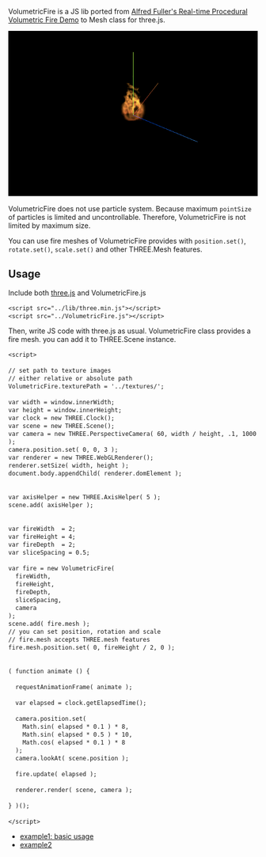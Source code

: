 VolumetricFire is a JS lib ported from [Alfred Fuller's Real-time Procedural Volumetric Fire Demo](http://webgl-fire.appspot.com/html/fire.html) to Mesh class for three.js.

![](examples/images/capture.gif)

VolumetricFire does not use particle system. Because maximum `pointSize` of particles is limited and uncontrollable. Therefore, VolumetricFire is not limited by maximum size.

You can use fire meshes of VolumetricFire provides with `position.set()`, `rotate.set()`, `scale.set()` and other THREE.Mesh features.

## Usage

Include both [three.js](https://github.com/mrdoob/three.js/) and VolumetricFire.js
```
<script src="../lib/three.min.js"></script>
<script src="../VolumetricFire.js"></script>
```

Then, write JS code with three.js as usual. VolumetricFire class provides a fire mesh. you can add it to THREE.Scene instance.
```
<script>

// set path to texture images
// either relative or absolute path
VolumetricFire.texturePath = '../textures/';

var width = window.innerWidth;
var height = window.innerHeight;
var clock = new THREE.Clock();
var scene = new THREE.Scene();
var camera = new THREE.PerspectiveCamera( 60, width / height, .1, 1000 );
camera.position.set( 0, 0, 3 );
var renderer = new THREE.WebGLRenderer();
renderer.setSize( width, height );
document.body.appendChild( renderer.domElement );


var axisHelper = new THREE.AxisHelper( 5 );
scene.add( axisHelper );


var fireWidth  = 2;
var fireHeight = 4;
var fireDepth  = 2;
var sliceSpacing = 0.5;

var fire = new VolumetricFire(
  fireWidth,
  fireHeight,
  fireDepth,
  sliceSpacing,
  camera
);
scene.add( fire.mesh );
// you can set position, rotation and scale
// fire.mesh accepts THREE.mesh features
fire.mesh.position.set( 0, fireHeight / 2, 0 );


( function animate () {

  requestAnimationFrame( animate );

  var elapsed = clock.getElapsedTime();

  camera.position.set(
    Math.sin( elapsed * 0.1 ) * 8,
    Math.sin( elapsed * 0.5 ) * 10,
    Math.cos( elapsed * 0.1 ) * 8
  );
  camera.lookAt( scene.position );

  fire.update( elapsed );

  renderer.render( scene, camera );

} )();

</script>
```

- [example1: basic usage](http://yomotsu.github.io/VolumetricFire/examples/example1.html)
- [example2](http://yomotsu.github.io/VolumetricFire/examples/example2.html)
